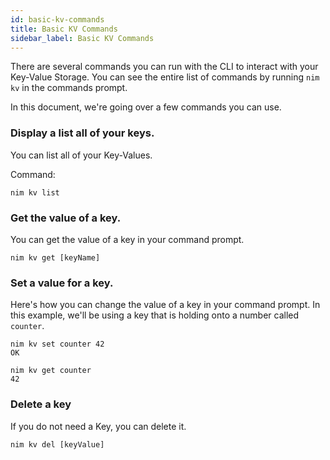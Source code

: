 ```yaml
---
id: basic-kv-commands
title: Basic KV Commands
sidebar_label: Basic KV Commands
---
```


There are several commands you can run with the CLI to interact with your Key-Value Storage. You can see the entire list of commands by running `nim kv` in the commands prompt.

In this document, we're going over a few commands you can use.

### Display a list all of your keys.

You can list all of your Key-Values.

Command:

```
nim kv list
```

### Get the value of a key.

You can get the value of a key in your command prompt.

```
nim kv get [keyName]
```

### Set a value for a key.

Here's how you can change the value of a key in your command prompt. In this example, we'll be using a key that is holding onto a number called `counter`.

```
nim kv set counter 42
OK

nim kv get counter
42
```

### Delete a key

If you do not need a Key, you can delete it.

```
nim kv del [keyValue]
```
